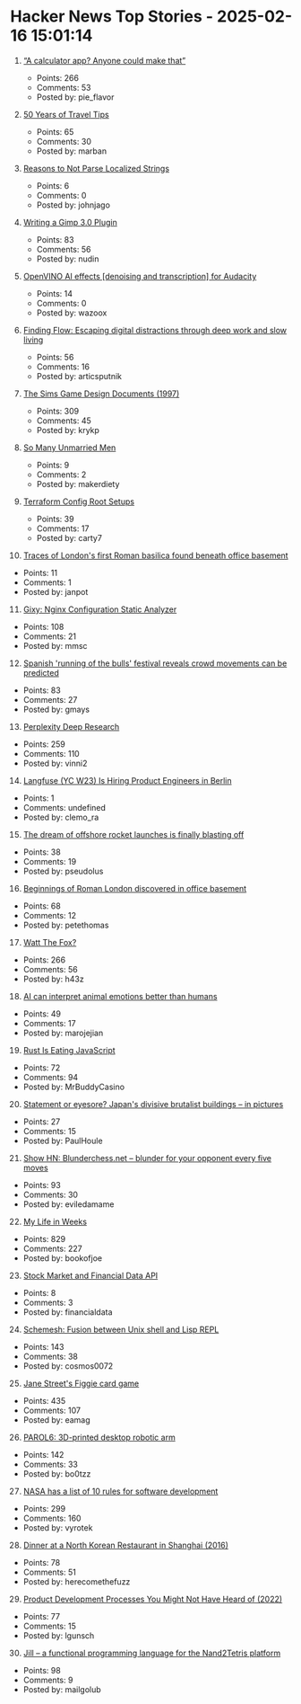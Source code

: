 # Hacker News Top Stories - 2025-02-16 15:01:14

1. [“A calculator app? Anyone could make that”](https://chadnauseam.com/coding/random/calculator-app)
   - Points: 266
   - Comments: 53
   - Posted by: pie_flavor

2. [50 Years of Travel Tips](https://kk.org/thetechnium/50-years-of-travel-tips/)
   - Points: 65
   - Comments: 30
   - Posted by: marban

3. [Reasons to Not Parse Localized Strings](https://blog.sffc.xyz/post/190943794505/why-you-should-not-parse-localized-strings)
   - Points: 6
   - Comments: 0
   - Posted by: johnjago

4. [Writing a Gimp 3.0 Plugin](https://schoenitzer.de/blog/2025/Gimp%203.0%20Plugin%20Ressources.html)
   - Points: 83
   - Comments: 56
   - Posted by: nudin

5. [OpenVINO AI effects [denoising and transcription] for Audacity](https://www.audacityteam.org/blog/openvino-ai-effects/)
   - Points: 14
   - Comments: 0
   - Posted by: wazoox

6. [Finding Flow: Escaping digital distractions through deep work and slow living](https://www.ssp.sh/blog/finding-flow/)
   - Points: 56
   - Comments: 16
   - Posted by: articsputnik

7. [The Sims Game Design Documents (1997)](https://donhopkins.com/home/TheSimsDesignDocuments/)
   - Points: 309
   - Comments: 45
   - Posted by: krykp

8. [So Many Unmarried Men](https://aeon.co/essays/for-mary-midgley-philosophy-must-be-entangled-in-daily-life)
   - Points: 9
   - Comments: 2
   - Posted by: makerdiety

9. [Terraform Config Root Setups](https://www.resourcely.io/post/10-terraform-config-root-setups)
   - Points: 39
   - Comments: 17
   - Posted by: carty7

10. [Traces of London's first Roman basilica found beneath office basement](https://www.heritagedaily.com/2025/02/traces-of-londons-first-roman-basilica-found-beneath-office-basement/154534)
   - Points: 11
   - Comments: 1
   - Posted by: janpot

11. [Gixy: Nginx Configuration Static Analyzer](https://github.com/dvershinin/gixy)
   - Points: 108
   - Comments: 21
   - Posted by: mmsc

12. [Spanish 'running of the bulls' festival reveals crowd movements can be predicted](https://phys.org/news/2025-02-spanish-bulls-festival-reveals-crowd.html)
   - Points: 83
   - Comments: 27
   - Posted by: gmays

13. [Perplexity Deep Research](https://www.perplexity.ai/hub/blog/introducing-perplexity-deep-research)
   - Points: 259
   - Comments: 110
   - Posted by: vinni2

14. [Langfuse (YC W23) Is Hiring Product Engineers in Berlin](https://langfuse.com/careers)
   - Points: 1
   - Comments: undefined
   - Posted by: clemo_ra

15. [The dream of offshore rocket launches is finally blasting off](https://www.technologyreview.com/2025/02/11/1111467/the-dream-of-offshore-rocket-launches-is-finally-blasting-off/)
   - Points: 38
   - Comments: 19
   - Posted by: pseudolus

16. [Beginnings of Roman London discovered in office basement](https://www.bbc.com/news/articles/cx2jdnv0ywyo)
   - Points: 68
   - Comments: 12
   - Posted by: petethomas

17. [Watt The Fox?](https://h.43z.one/blog/2025-02-12/)
   - Points: 266
   - Comments: 56
   - Posted by: h43z

18. [AI can interpret animal emotions better than humans](https://www.science.org/content/article/can-ai-read-pain-and-other-emotions-your-dog-s-face)
   - Points: 49
   - Comments: 17
   - Posted by: marojejian

19. [Rust Is Eating JavaScript](https://leerob.com/n/rust)
   - Points: 72
   - Comments: 94
   - Posted by: MrBuddyCasino

20. [Statement or eyesore? Japan's divisive brutalist buildings – in pictures](https://www.theguardian.com/artanddesign/gallery/2025/jan/29/japan-brutalist-buildings-in-pictures)
   - Points: 27
   - Comments: 15
   - Posted by: PaulHoule

21. [Show HN: Blunderchess.net – blunder for your opponent every five moves](https://blunderchess.net)
   - Points: 93
   - Comments: 30
   - Posted by: eviledamame

22. [My Life in Weeks](https://weeks.ginatrapani.org/)
   - Points: 829
   - Comments: 227
   - Posted by: bookofjoe

23. [Stock Market and Financial Data API](https://financialdata.net)
   - Points: 8
   - Comments: 3
   - Posted by: financialdata

24. [Schemesh: Fusion between Unix shell and Lisp REPL](https://github.com/cosmos72/schemesh)
   - Points: 143
   - Comments: 38
   - Posted by: cosmos0072

25. [Jane Street's Figgie card game](https://www.figgie.com/)
   - Points: 435
   - Comments: 107
   - Posted by: eamag

26. [PAROL6: 3D-printed desktop robotic arm](https://source-robotics.github.io/PAROL-docs/)
   - Points: 142
   - Comments: 33
   - Posted by: bo0tzz

27. [NASA has a list of 10 rules for software development](https://www.cs.otago.ac.nz/cosc345/resources/nasa-10-rules.htm)
   - Points: 299
   - Comments: 160
   - Posted by: vyrotek

28. [Dinner at a North Korean Restaurant in Shanghai (2016)](https://simplyfabulicious.wordpress.com/2016/09/09/dinner-at-a-north-korean-restaurant-in-shanghai/)
   - Points: 78
   - Comments: 51
   - Posted by: herecomethefuzz

29. [Product Development Processes You Might Not Have Heard of (2022)](https://www.departmentofproduct.com/blog/product-development-processes-you-might-not-have-heard-of/)
   - Points: 77
   - Comments: 15
   - Posted by: lgunsch

30. [Jill – a functional programming language for the Nand2Tetris platform](https://github.com/mpatajac/jillc)
   - Points: 98
   - Comments: 9
   - Posted by: mailgolub

